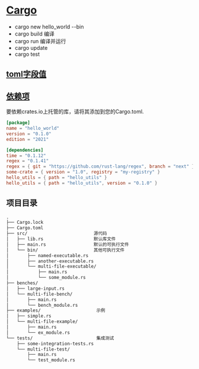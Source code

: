 # [Cargo](https://github.com/rust-lang/cargo/tree/master/src/doc)
- cargo new hello_world --bin
- cargo build 编译
- cargo run 编译并运行
- cargo update
- cargo test

## [toml字段值](https://doc.rust-lang.org/stable/cargo/reference/manifest.html)
## [依赖项](https://doc.rust-lang.org/stable/cargo/reference/specifying-dependencies.html)

要依赖crates.io上托管的库，请将其添加到您的Cargo.toml.

```toml
[package]
name = "hello_world"
version = "0.1.0"
edition = "2021"

[dependencies]
time = "0.1.12"
regex = "0.1.41"
regex = { git = "https://github.com/rust-lang/regex", branch = "next" }
some-crate = { version = "1.0", registry = "my-registry" }
hello_utils = { path = "hello_utils" }
hello_utils = { path = "hello_utils", version = "0.1.0" }
```

## 项目目录
```md
.
├── Cargo.lock
├── Cargo.toml
├── src/                         源代码
│   ├── lib.rs                   默认库文件
│   ├── main.rs                  默认的可执行文件
│   └── bin/                     其他可执行文件
│       ├── named-executable.rs
│       ├── another-executable.rs
│       └── multi-file-executable/
│           ├── main.rs
│           └── some_module.rs
├── benches/          
│   ├── large-input.rs
│   └── multi-file-bench/
│       ├── main.rs
│       └── bench_module.rs
├── examples/                     示例
│   ├── simple.rs
│   └── multi-file-example/
│       ├── main.rs
│       └── ex_module.rs
└── tests/                        集成测试
    ├── some-integration-tests.rs
    └── multi-file-test/
        ├── main.rs
        └── test_module.rs

```

